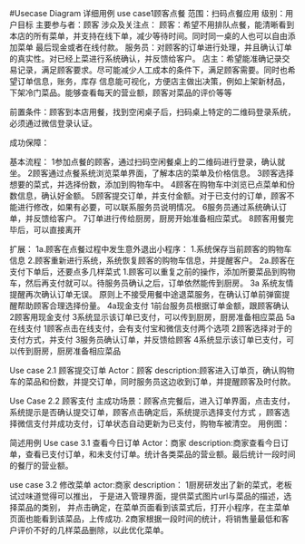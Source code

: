 #Usecase Diagram
详细用例 use case1顾客点餐
范围：扫码点餐应用
级别：用户目标
主要参与者：顾客
涉众及关注点：
顾客：希望不用排队点餐，能清晰看到本店的所有菜单，并支持在线下单，减少等待时间。同时同一桌的人也可以自由添加菜单
最后现金或者在线付款。
服务员：对顾客的订单进行处理，并且确认订单的真实性。对已经上菜进行系统确认，并反馈给客户。
店主：希望能准确记录交易记录，满足顾客要求。尽可能减少人工成本的条件下，满足顾客需要。同时也希望订单信息，账务，库存
信息能可视化，方便店主做出决策，例如上架新材品，下架冷门菜品。能够查看每天的营业额，顾客对菜品的评价等等

前置条件：顾客到本店用餐，找到空闲桌子后，扫码桌上特定的二维码登录系统，必须通过微信登录认证。

成功保障：

基本流程：
1参加点餐的顾客，通过扫码空闲餐桌上的二维码进行登录，确认就坐。
2顾客通过点餐系统浏览菜单界面，了解本店的菜单及价格信息。
3顾客选择想要的菜式，并选择份数，添加到购物车中。
4顾客在购物车中浏览已点菜单和份数信息，确认好金额。
5顾客提交订单，并支付金额。对于已支付的订单，顾客不能进行修改，如果有必要，可以联系服务员说明情况。
6服务员通过系统确认订单，并反馈给客户。
7订单进行传给厨房，厨房开始准备相应菜式。
8顾客用餐完毕后，可以直接离开

扩展：
1a.顾客在点餐过程中发生意外退出小程序：
1.系统保存当前顾客的购物车信息
2.顾客重新进行系统，系统恢复顾客的购物车信息，并提醒客户。
2a.顾客在支付下单后，还要点多几样菜式
1.顾客可以重复之前的操作，添加所要菜品到购物车，然后再支付就可以。待服务员确认之后，订单依然能传到厨房。
3a 系统友情提醒再次确认订单无误。
原则上不接受用餐中途退菜服务，在确认订单前弹窗提醒帮助顾客合理选择份量。
4a现金支付
1前台服务员根据订单金额，跟顾客确认
2顾客用现金支付
3系统显示该订单已支付，可以传到厨房，厨房准备相应菜品
5a在线支付
1顾客点击在线支付，会有支付宝和微信支付两个选项
2顾客选择对于的支付方式，并支付
3服务员确认订单，并反馈给顾客
4系统显示该订单已支付，可以传到厨房，厨房准备相应菜品



Use case 2.1 顾客提交订单
Actor：顾客
description:顾客进入订单页，确认购物车的菜品和份数，并提交订单，同时服务员这边收到订单，并提醒顾客及时付款。


Use Case 2.2 顾客支付
主成功场景：顾客点完餐后，进入订单界面，点击支付，系统提示是否确认提交订单，顾客点击确定后，系统提示选择支付方式
，顾客选择微信支付并成功支付，订单状态自动更新为已支付，购物车被清空。
用例图：


简述用例
Use case 3.1 查看今日订单
Actor：商家
description:商家查看今日订单，查看已支付订单，和未支付订单。统计各类菜品的营业额。最后统计一段时间的餐厅的营业额。

use case 3.2 修改菜单
actor:商家
description：
1厨房研发出了新的菜式，老板试过味道觉得可以推出， 于是进入管理界面，提供菜式图片url与菜品的描述，选择菜品的类别，
 并点击确定，在菜单页面看到该菜式后，打开小程序，在主菜单页面也能看到该菜品，上传成功.
2商家根据一段时间的统计，将销售量最低和客户评价不好的几样菜品删除，以此优化菜单。
 
 
 
 
 
 
 
 
 
 
 
 
 
 
 
 
 
 
 
 
 
 
 
 
 
 

